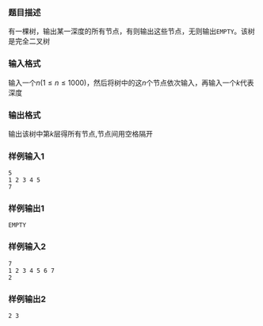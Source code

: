 ### 题目描述
有一棵树，输出某一深度的所有节点，有则输出这些节点，无则输出`EMPTY`。该树是完全二叉树
### 输入格式
输入一个$n(1 \leq n \leq 1000)$，然后将树中的这$n$个节点依次输入，再输入一个$k$代表深度
### 输出格式
输出该树中第$k$层得所有节点,节点间用空格隔开
### 样例输入1
```
5
1 2 3 4 5
7
```
### 样例输出1
```
EMPTY
```
### 样例输入2
```
7
1 2 3 4 5 6 7
2
```
### 样例输出2
```
2 3
```